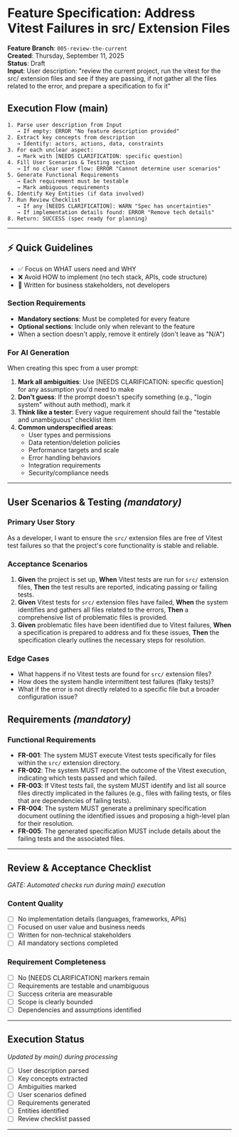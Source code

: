 # Feature Specification: Address Vitest Failures in src/ Extension Files

**Feature Branch**: `005-review-the-current`  
**Created**: Thursday, September 11, 2025  
**Status**: Draft  
**Input**: User description: "review the current project, run the vitest for the src/ extension files and see if they are passing, if not gather all the files related to the error, and prepare a specification to fix it"

## Execution Flow (main)
```
1. Parse user description from Input
   → If empty: ERROR "No feature description provided"
2. Extract key concepts from description
   → Identify: actors, actions, data, constraints
3. For each unclear aspect:
   → Mark with [NEEDS CLARIFICATION: specific question]
4. Fill User Scenarios & Testing section
   → If no clear user flow: ERROR "Cannot determine user scenarios"
5. Generate Functional Requirements
   → Each requirement must be testable
   → Mark ambiguous requirements
6. Identify Key Entities (if data involved)
7. Run Review Checklist
   → If any [NEEDS CLARIFICATION]: WARN "Spec has uncertainties"
   → If implementation details found: ERROR "Remove tech details"
8. Return: SUCCESS (spec ready for planning)
```

---

## ⚡ Quick Guidelines
- ✅ Focus on WHAT users need and WHY
- ❌ Avoid HOW to implement (no tech stack, APIs, code structure)
- 👥 Written for business stakeholders, not developers

### Section Requirements
- **Mandatory sections**: Must be completed for every feature
- **Optional sections**: Include only when relevant to the feature
- When a section doesn't apply, remove it entirely (don't leave as "N/A")

### For AI Generation
When creating this spec from a user prompt:
1. **Mark all ambiguities**: Use [NEEDS CLARIFICATION: specific question] for any assumption you'd need to make
2. **Don't guess**: If the prompt doesn't specify something (e.g., "login system" without auth method), mark it
3. **Think like a tester**: Every vague requirement should fail the "testable and unambiguous" checklist item
4. **Common underspecified areas**:
   - User types and permissions
   - Data retention/deletion policies  
   - Performance targets and scale
   - Error handling behaviors
   - Integration requirements
   - Security/compliance needs

---

## User Scenarios & Testing *(mandatory)*

### Primary User Story
As a developer, I want to ensure the `src/` extension files are free of Vitest test failures so that the project's core functionality is stable and reliable.

### Acceptance Scenarios
1. **Given** the project is set up, **When** Vitest tests are run for `src/` extension files, **Then** the test results are reported, indicating passing or failing tests.
2. **Given** Vitest tests for `src/` extension files have failed, **When** the system identifies and gathers all files related to the errors, **Then** a comprehensive list of problematic files is provided.
3. **Given** problematic files have been identified due to Vitest failures, **When** a specification is prepared to address and fix these issues, **Then** the specification clearly outlines the necessary steps for resolution.

### Edge Cases
- What happens if no Vitest tests are found for `src/` extension files?
- How does the system handle intermittent test failures (flaky tests)?
- What if the error is not directly related to a specific file but a broader configuration issue?

## Requirements *(mandatory)*

### Functional Requirements
- **FR-001**: The system MUST execute Vitest tests specifically for files within the `src/` extension directory.
- **FR-002**: The system MUST report the outcome of the Vitest execution, indicating which tests passed and which failed.
- **FR-003**: If Vitest tests fail, the system MUST identify and list all source files directly implicated in the failures (e.g., files with failing tests, or files that are dependencies of failing tests).
- **FR-004**: The system MUST generate a preliminary specification document outlining the identified issues and proposing a high-level plan for their resolution.
- **FR-005**: The generated specification MUST include details about the failing tests and the associated files.

---

## Review & Acceptance Checklist
*GATE: Automated checks run during main() execution*

### Content Quality
- [ ] No implementation details (languages, frameworks, APIs)
- [ ] Focused on user value and business needs
- [ ] Written for non-technical stakeholders
- [ ] All mandatory sections completed

### Requirement Completeness
- [ ] No [NEEDS CLARIFICATION] markers remain
- [ ] Requirements are testable and unambiguous  
- [ ] Success criteria are measurable
- [ ] Scope is clearly bounded
- [ ] Dependencies and assumptions identified

---

## Execution Status
*Updated by main() during processing*

- [ ] User description parsed
- [ ] Key concepts extracted
- [ ] Ambiguities marked
- [ ] User scenarios defined
- [ ] Requirements generated
- [ ] Entities identified
- [ ] Review checklist passed

---